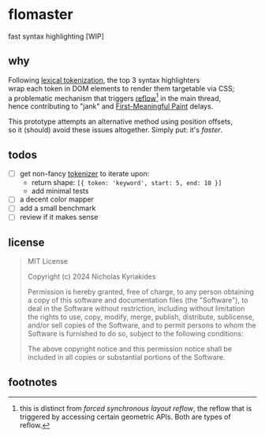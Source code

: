 # flomaster

fast syntax highlighting [WIP]

## why

Following [lexical tokenization][tok], the top 3 syntax highlighters  
wrap each token in DOM elements to render them targetable via CSS;  
a problematic mechanism that triggers [reflow][rfl][^1] in the main thread,      
hence contributing to "jank" and [First-Meaningful Paint][fmp] delays.            

This prototype attempts an alternative method using position offsets,  
so it (should) avoid these issues altogether. Simply put: it's *faster*.

## todos

- [ ] get non-fancy [tokenizer][tok] to iterate upon:
  - return shape: `[{ token: 'keyword', start: 5, end: 10 }]`
  - add minimal tests
- [ ] a decent color mapper
- [ ] add a small benchmark
- [ ] review if it makes sense

## license

> MIT License  
>
> Copyright (c) 2024 Nicholas Kyriakides 
>
> Permission is hereby granted, free of charge, to any person obtaining     
> a copy of this software and documentation files (the "Software"), to    
> deal  in the Software without restriction, including without limitation   
> the rights  to use, copy, modify, merge, publish, distribute, sublicense,   
> and/or sell  copies of the Software, and to permit persons to whom the   
> Software is furnished to do so, subject to the following conditions:     
> 
> The above copyright notice and this permission notice shall be    
> included in all copies or substantial portions of the Software.      

## footnotes

[^1]: this is distinct from *forced synchronous layout reflow*, the reflow
      that is triggered by accessing certain geometric APIs. Both are types
      of reflow.

   
<!-- References -->

[tok]: https://en.wikipedia.org/wiki/Lexical_analysis#Tokenization
[fmp]: https://developer.mozilla.org/en-US/docs/Glossary/First_meaningful_paint
[dom]: https://en.wikipedia.org/wiki/Document_Object_Model
[rfl]: https://developer.mozilla.org/en-US/docs/Glossary/Reflow
[bnk]: https://www.chromium.org/blink/
